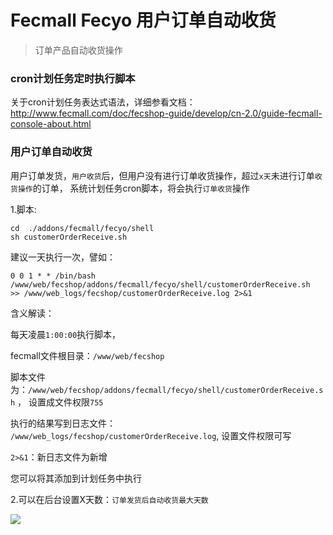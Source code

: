 Fecmall Fecyo 用户订单自动收货
=============

> 订单产品自动收货操作


### cron计划任务定时执行脚本

关于cron计划任务表达式语法，详细参看文档：http://www.fecmall.com/doc/fecshop-guide/develop/cn-2.0/guide-fecmall-console-about.html

### 用户订单自动收货


用户订单发货，`用户收货`后，但用户没有进行订单收货操作，超过`x天`未进行订单`收货操作`的订单，
系统计划任务cron脚本，将会执行`订单收货`操作

1.脚本:

```
cd  ./addons/fecmall/fecyo/shell
sh customerOrderReceive.sh

```

建议一天执行一次，譬如：

```
0 0 1 * * /bin/bash /www/web/fecshop/addons/fecmall/fecyo/shell/customerOrderReceive.sh  >> /www/web_logs/fecshop/customerOrderReceive.log 2>&1
```

含义解读：

每天凌晨`1:00:00`执行脚本，

fecmall文件根目录：`/www/web/fecshop`

脚本文件为：`/www/web/fecshop/addons/fecmall/fecyo/shell/customerOrderReceive.sh` ， 设置成文件权限`755`

执行的结果写到日志文件： `/www/web_logs/fecshop/customerOrderReceive.log`, 设置文件权限可写

`2>&1`：新日志文件为新增


您可以将其添加到计划任务中执行

2.可以在后台设置X天数：`订单发货后自动收货最大天数`


![](images/ww12.png)











